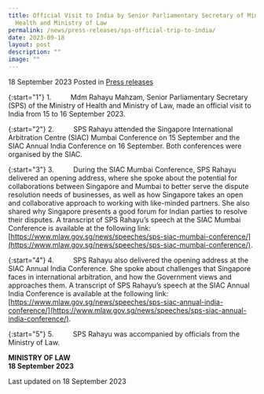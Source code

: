```yaml
---
title: Official Visit to India by Senior Parliamentary Secretary of Ministry of
  Health and Ministry of Law
permalink: /news/press-releases/sps-official-trip-to-india/
date: 2023-09-18
layout: post
description: ""
image: ""
---
```

18 September 2023 Posted in [Press releases](/news/press-releases)

{:start="1"}
1.&nbsp;&nbsp;&nbsp;&nbsp;&nbsp;&nbsp;&nbsp;&nbsp;&nbsp; Mdm Rahayu Mahzam, Senior Parliamentary Secretary (SPS) of the Ministry of Health and Ministry of Law, made an official visit to India from 15 to 16 September 2023.

{:start="2"}
2.&nbsp;&nbsp;&nbsp;&nbsp;&nbsp;&nbsp;&nbsp;&nbsp;&nbsp; SPS Rahayu attended the Singapore International Arbitration Centre (SIAC) Mumbai Conference on 15 September and the SIAC Annual India Conference on 16 September. Both conferences were organised by the SIAC.

{:start="3"}
3.&nbsp;&nbsp;&nbsp;&nbsp;&nbsp;&nbsp;&nbsp;&nbsp;&nbsp; During the SIAC Mumbai Conference, SPS Rahayu delivered an opening address, where she spoke about the potential for collaborations between Singapore and Mumbai to better serve the dispute resolution needs of businesses, as well as how Singapore takes an open and collaborative approach to working with like-minded partners. She also shared why Singapore presents a good forum for Indian parties to resolve their disputes. A transcript of SPS Rahayu’s speech at the SIAC Mumbai Conference is available at the following link: [https://www.mlaw.gov.sg/news/speeches/sps-siac-mumbai-conference/](https://www.mlaw.gov.sg/news/speeches/sps-siac-mumbai-conference/).

{:start="4"}
4.&nbsp;&nbsp;&nbsp;&nbsp;&nbsp;&nbsp;&nbsp;&nbsp;&nbsp; SPS Rahayu also delivered the opening address at the SIAC Annual India Conference. She spoke about challenges that Singapore faces in international arbitration, and how the Government views and approaches them. A transcript of SPS Rahayu’s speech at the SIAC Annual India Conference is available at the following link: [https://www.mlaw.gov.sg/news/speeches/sps-siac-annual-india-conference/](https://www.mlaw.gov.sg/news/speeches/sps-siac-annual-india-conference/).

{:start="5"}
5.&nbsp;&nbsp;&nbsp;&nbsp;&nbsp;&nbsp;&nbsp;&nbsp;&nbsp; SPS Rahayu was accompanied by officials from the Ministry of Law.

**MINISTRY OF LAW**
<br>**18 September 2023**


<p class="right-side-updated">Last updated on 18 September 2023</p>